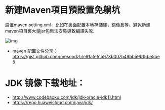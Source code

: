 # 新建Maven項目預設置免躺坑

設置maven setting.xml，比如在裏面配置本地存儲庫，鏡像倉等，避免新建maven項目裏大量jar包無法安裝導致編譯失敗.

![img](https://cdn.jsdelivr.net/gh/ds19991999/image/picgo/20210227205306.webp)

- maven 配置文件分享：https://gist.github.com/mesondzh/e91afefc5973b007b49bb59b15be5be5

# JDK 镜像下载地址：

* http://www.codebaoku.com/jdk/jdk-oracle-jdk11.html
* https://repo.huaweicloud.com/java/jdk/
